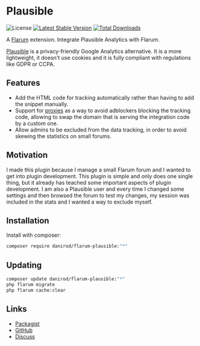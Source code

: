 # Plausible

![License](https://img.shields.io/badge/license-MIT-blue.svg) [![Latest Stable Version](https://img.shields.io/packagist/v/danirod/flarum-plausible.svg)](https://packagist.org/packages/danirod/flarum-plausible) [![Total Downloads](https://img.shields.io/packagist/dt/danirod/flarum-plausible.svg)](https://packagist.org/packages/danirod/flarum-plausible)

A [Flarum](http://flarum.org) extension. Integrate Plausible Analytics with Flarum.

[Plausible](https://plausible.io/) is a privacy-friendly Google Analytics alternative. It is a more lightweight, it doesn't use cookies and it is fully compliant with regulations like GDPR or CCPA.

## Features

* Add the HTML code for tracking automatically rather than having to add the snippet manually.
* Support for [proxies](https://plausible.io/docs/proxy/introduction) as a way to avoid adblockers blocking the tracking code, allowing to swap the domain that is serving the integration code by a custom one.
* Allow admins to be excluded from the data tracking, in order to avoid skewing the statistics on small forums.

## Motivation

I made this plugin because I manage a small Flarum forum and I wanted to get into plugin development. This plugin is simple and only does one single thing, but it already has teached some important aspects of plugin development. I am also a Plausible user and every time I changed some settings and then browsed the forum to test my changes, my session was included in the stats and I wanted a way to exclude myself.

## Installation

Install with composer:

```sh
composer require danirod/flarum-plausible:"*"
```

## Updating

```sh
composer update danirod/flarum-plausible:"*"
php flarum migrate
php flarum cache:clear
```

## Links

- [Packagist](https://packagist.org/packages/danirod/flarum-plausible)
- [GitHub](https://github.com/danirod/flarum-plausible)
- [Discuss](https://discuss.flarum.org/d/33499-plausible-analytics)
